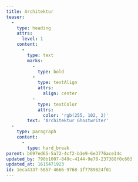 ```yaml
---
title: Architektur
teaser:
  -
    type: heading
    attrs:
      level: 1
    content:
      -
        type: text
        marks:
          -
            type: bold
          -
            type: textAlign
            attrs:
              align: center
          -
            type: textColor
            attrs:
              color: 'rgb(255, 102, 2)'
        text: 'Architektur Ghostwriter'
  -
    type: paragraph
    content:
      -
        type: hard_break
parent: b697ed65-5a72-4cf2-b1e9-6e3776ace14c
updated_by: 790b1007-849c-4144-9e78-237388f0c603
updated_at: 1615471923
id: 1eca4337-5857-4666-9768-1f7789824f01
---
```

